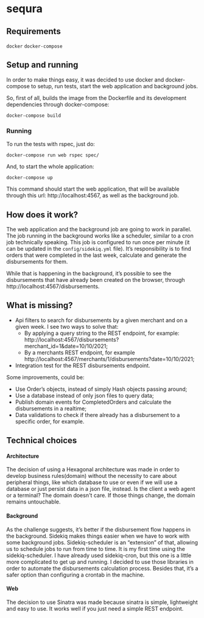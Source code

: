 # sequra

## Requirements
`docker`
`docker-compose`

## Setup and running

In order to make things easy, it was decided to use docker and docker-compose to setup, run tests, start the web application and background jobs.

So, first of all, builds the image from the Dockerfile and its development dependencies through docker-compose:

`docker-compose build`

### Running

To run the tests with rspec, just do:

`docker-compose run web rspec spec/`

And, to start the whole application:

`docker-compose up`

This command should start the web application, that will be available through this url: http://localhost:4567, as well as the background job.

## How does it work?

The web application and the background job are going to work in parallel. The job running in the background works like a scheduler, similar to a cron job technically speaking. This job is configured to run once per minute (it can be updated in the `config/sidekiq.yml` file). It’s responsibility is to find orders that were completed in the last week, calculate and generate the disbursements for them.

While that is happening in the background, it’s possible to see the disbursements that have already been created on the browser, through http://localhost:4567/disbursements. 

## What is missing?
  - Api filters to search for disbursements by a given merchant and on a given week. I see two ways to solve that:
    - By applying a query string to the REST endpoint, for example: http://localhost:4567/disbursements?merchant_id=1&date=10/10/2021;
    - By a merchants REST endpoint, for example http://localhost:4567/merchants/1/disbursements?date=10/10/2021;
- Integration test for the REST disbursements endpoint.

Some improvements, could be:
- Use Order’s objects, instead of simply Hash objects passing around;
- Use a database instead of only json files to query data;
- Publish domain events for CompletedOrders and calculate the disbursements in a realtime;
- Data validations to check if there already has a disbursement to a specific order, for example.

## Technical choices

#### Architecture
The decision of using a Hexagonal architecture was made in order to develop business rules(domain) without the necessity to care about peripheral things, like which database to use or even if we will use a database or just persist data in a json file, instead. Is the client a web agent or a terminal? The domain doesn't care. If those things change, the domain remains untouchable.

#### Background
As the challenge suggests, it’s better if the disbursement flow happens in the background. Sidekiq makes things easier when we have to work with some background jobs. Sidekiq-scheduler is an “extension” of that, allowing us to schedule jobs to run from time to time. It is my first time using the sidekiq-scheduler. I have already used sidekiq-cron, but this one is a little more complicated to get up and running. I decided to use those libraries in order to automate the disbursements calculation process. Besides that, it’s a safer option than configuring a crontab in the machine.
  
#### Web
The decision to use Sinatra was made because sinatra is simple, lightweight and easy to use. It works well if you just need a simple REST endpoint.
  

